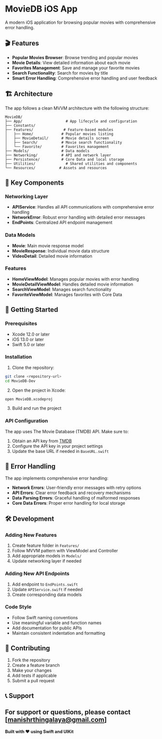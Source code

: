 # MovieDB iOS App
A modern iOS application for browsing popular movies with comprehensive error handling.
## 🎬 Features
- **Popular Movies Browser**: Browse trending and popular movies
- **Movie Details**: View detailed information about each movie
- **Favorites Management**: Save and manage your favorite movies
- **Search Functionality**: Search for movies by title
- **Smart Error Handling**: Comprehensive error handling and user feedback
## 🏗️ Architecture
The app follows a clean MVVM architecture with the following structure:
```
MovieDB/
├── App/                    # App lifecycle and configuration
├── Constants/
├── Features/              # Feature-based modules
│   ├── Home/             # Popular movies listing
│   ├── MovieDetail/      # Movie details screen
│   ├── Search/           # Movie search functionality
│   └── Favorite/         # Favorites management
├── Models/               # Data models
├── Networking/           # API and network layer
├── Persistence/          # Core Data and local storage
├── Utilities/              # Shared utilities and components
└── Resources/           # Assets and resources
```
## 🔧 Key Components
### Networking Layer
- **APIService**: Handles all API communications with comprehensive error handling
- **NetworkError**: Robust error handling with detailed error messages
- **EndPoints**: Centralized API endpoint management
### Data Models
- **Movie**: Main movie response model
- **MovieResponse**: Individual movie data structure
- **VideoDetail**: Detailed movie information
### Features
- **HomeViewModel**: Manages popular movies with error handling
- **MovieDetailViewModel**: Handles detailed movie information
- **SearchViewModel**: Manages search functionality
- **FavoriteViewModel**: Manages favorites with Core Data
## 🚀 Getting Started
### Prerequisites
- Xcode 12.0 or later
- iOS 13.0 or later
- Swift 5.0 or later
### Installation
1. Clone the repository:
  ```bash
  git clone <repository-url>
  cd MovieDB-Dev
  ```
2. Open the project in Xcode:
  ```bash
  open MovieDB.xcodeproj
  ```
3. Build and run the project
### API Configuration
The app uses The Movie Database (TMDB) API. Make sure to:
1. Obtain an API key from [TMDB](https://www.themoviedb.org/settings/api)
2. Configure the API key in your project settings
3. Update the base URL if needed in `BaseURL.swift`

## 🔄 Error Handling
The app implements comprehensive error handling:
- **Network Errors**: User-friendly error messages with retry options
- **API Errors**: Clear error feedback and recovery mechanisms
- **Data Parsing Errors**: Graceful handling of malformed responses
- **Core Data Errors**: Proper error handling for local storage
  
## 🛠️ Development
### Adding New Features
1. Create feature folder in `Features/`
2. Follow MVVM pattern with ViewModel and Controller
3. Add appropriate models in `Models/`
4. Update networking layer if needed
### Adding New API Endpoints
1. Add endpoint to `EndPoints.swift`
2. Update `APIService.swift` if needed
3. Create corresponding data models
### Code Style
- Follow Swift naming conventions
- Use meaningful variable and function names
- Add documentation for public APIs
- Maintain consistent indentation and formatting
  
## 🤝 Contributing
1. Fork the repository
2. Create a feature branch
3. Make your changes
4. Add tests if applicable
5. Submit a pull request
## 📞 Support
For support or questions, please contact [manishrthingalaya@gmail.com]
---
**Built with ❤️ using Swift and UIKit**
